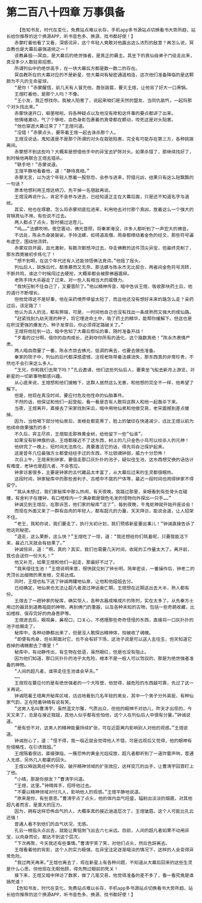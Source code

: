 # 第二百八十四章 万事俱备
        【告知书友，时代在变化，免费站点难以长存，手机app多书源站点切换看书大势所趋，站长给你推荐的这个换源APP，听书音色多、换源、找书都好使！】
       赤蒙盯着他看了又看，深感诧异，这个年轻人竟敢对他露出这么浓烈的敌意？再怎么说，冥血教也是大幕后最强道统之一！
       该教鼻祖——冥血，是大幕后的绝世强者，是真正的霸主。其坐下的真仙级弟子门徒走出来，真没多少人敢轻易招惹。
       所谓列仙中的绝世高手，在一块大幕后方都是数一数二的存在。
       冥血教所在的大幕对应的不是新星，但大幕间有秘密通道相连，这次他们准备降临的是这颗颇为不凡的生命星球。
       “是你！”赤蒙醒悟，前几天有人冒充他，嚣张跋扈，要灭王煊，让他背了好大一口黑锅。
       王煊盯着他，是那个人吗？不像。
       “王小友，我正想找你。我被人陷害了，说起来咱们是天然的盟友，当同仇敌忾，一起将那个对头找出来。”
       赤蒙快速开口，噼里啪啦，将各种疑点以及他没有掺和这件事的要点都讲了出来。
       他情绪激动，气了个够呛，血色身影包裹着的真骨都在颤动，咬死这是对头陷害。
       “他也穿透大幕过来了？”王煊问道。
       “没错！”赤蒙点头，要带着王煊一起去诛杀那个人。
       王煊没说话，鬼知道是不是那个所谓的对头在栽赃陷害，完全有可能存在第三方，各种挑拨离间。
       赤蒙想不到这些吗？大概率是想借他手中的异宝去铲除对头。如果杀错了，那继续找好了，到时候他再联合王煊去猎杀。
       “联手吧！”赤蒙说道。
       王煊平静地看着他，道：“静待真相。”
       赤蒙无言，以为这个年轻人憋着一股怒怨，会参与进来，狩猎元凶，结果只有这么轻飘飘的一句话？
       原本他想利用王煊这柄刀，先干掉一名宿敌再说。
       王煊没再说什么，肯定不会参与进去，已经知道正主在大幕后面，只是还不知道名字与道统。
       其实，他也在琢磨，怎么将赤蒙彻底拉进来，利用他去对付那个真凶，放着这么一个强大的背锅真仙不用，有些说不过去。
       两人都点了点头，暂时揭过这茬儿。
       “呜……”法螺吹响，夜空震动，佛光普照，将秦家淹没，许多人都听到了一声宏大的佛音。
       不远处，陈永杰身披袈裟，手持法螺，如得道高僧，周身都缭绕着金色的经文，那些符号遍布虚空，围绕他流转。
       赤蒙双目开阖，血光激射，有数次都想冲过去，夺走佛教的这件顶尖异宝，但最终克制了，那东西竟被初步炼化了！
       “想不到啊，在这个年代还有人还能领悟佛法真谛。”他摇了摇头。
       列仙后人，妖族后代，都羡慕而又无奈。那法螺与陈永杰无比契合，两者间金色符号流转，不断共鸣，谁这个时候闯过去硬抢，大概率都会被那佛器震碎。
       老陈手持大杀器走了过来，对一些人有相当大的威慑力。
       “我快压制不住自己了，又要晋阶了。”他以精神传音，暗中告诉王煊，吸收那块药土后，他的道行不断增长。
       但他觉得这不是好事，他在采药境界停留太短了，而且他还没有想好未来的路怎么走？采药过后，该定路了！
       他认为古人的法，都有弊端，可是，一时间他自己也没有找出一条成熟而又强大的成仙路。
       “赶紧找到九劫天莲的种子，将它埋进命土中，吸了药土的精华，能帮你缓解下。但这也是在积淀更强的爆发力，种子发芽后，你必须得定路破关了。”
       王煊将他拉到一边，暗中告知了大幕后祭坛的事，随时准备开战！
       “歹毒的过分啊，借你的血肉成长，还剥夺你所有的造化，这个路数真绝！”陈永杰表情严肃。
       两人暗自商量了一番，陈永杰敛去佛光，低调的离去，也要去做些准备。
       秦家的院子中，列仙的后代都深感遗憾，注视老陈带着法螺消失，那东西真的非常珍贵，不然也不会引来这么多人。
       “王兄，你和我们去聚下吗？”孔云邀请，他们这些列仙后人，要乘坐飞船去新月上游览，对新星的一切新事物都感兴趣。
       从心底来说，王煊想和他们接触下，这群人居然这么无害，和他想的完全不一样，他希望了解下。
       但是，他现在真没时间，要应付危及他性命的仙胎事件。
       不然的话，他保证和他们一起登船，看一看是否有人敢将这群人和他一起轰杀下来。
       当夜，王煊离开，直接去了宋家找到宋云，暗中用地仙泉和他做交易，老宋震撼到差点傻掉。
       因为，当他喝下部分地仙泉后，发根处都变黑了，脸上的皱纹在快速减少，远比王煊以前为他续命效果强烈的多！
       不久后，宾主尽欢，王煊取走那株黄金树，给他留下一些“仙液”。
       如果没有斩神旗的话，王煊都接近不了这东西，树上的几只金色小鸟可以绞杀人的元神！
       他研究了一晚上，短时间无法炼化，真要激活它的话，得先将自己保护起来。
       这是昔年几位最强方士都曾经经手过的东西，不比锁魂钟弱，威力十分恐怖！
       次日上午，王煊来到钟家，要借走那口灰扑扑的池子，疑似往生池，这东西想交换的话估计有难度，老钟也是超凡者，不会答应。
       钟家访客很多，主要是钟家的古代藏品太丰富了，从大幕后过来的生灵都很眼热。
       这段时间，钟家秘库中的那些舍利子、古棺中不腐的尸体等，最近一段时间也闹得钟家不得安宁。
       “我从未想过，我们家秘库中那么热闹，有天夜晚，我路过那里，亲眼看到有些骨头在碰撞，有舍利子在撞钟，有口棺椁内一个满身都是银色毛发的怪物向外探出一只手……”
       钟诚见到王煊后，在那诉苦，他们家的秘库“活了”，每到夜晚，牛鬼蛇神就开始开座谈会！
       而现在外面又来了一群有血肉的年轻人，都有超凡的力量，天天拜访，能说会道，让人招架不住。
       “老王，我和你说，我们要走了，执行太初计划，我们预感新星要出事儿！”钟诚直接告诉了他这则秘密。
       “退走，这么果断，这么快？”王煊吃了一惊，道：“我还想给你们筑基呢，只要我能活下来，最近几天就会有结果了。”
       钟诚惊异，道：“啊，真的？其实，我们也需要几天时间，收尾的工作量太大了。离开前，我也会送你一份大礼！”
       他又补充，如果王煊和他们一起走，那最好不过了。
       “我来借往生池！”王煊说明来意，很快就见到了钟长明，简单密谈，一番操作后，钟老二的秃顶长出细微的黑发根，交易达成。
       同时，王煊也私下送了钟诚两罐地仙泉，让他和他姐姐去分。
       已经确定，地仙泉也无法让超凡者渡过神话衰亡期，王煊想在近期送出去大半，熟人都有份。
       王煊去了一趟钟家的秘库，确实惊人，各种古器成堆成片的陈列，实在太多了。从先秦方士用过的器具到道教祖庭的神物，再到佛门的重器，以及各种未知的古物，包括一些奇葩收藏，比如棺椁、保存完好的肉身菩萨等。
       王煊进去后，眼观鼻，鼻观口，口关心，不搭理那些奇奇怪怪的东西，直接将一口灰扑扑的池子给搬走了。
       秘库中，各种动静都出来了，但是没人敢探出精神体，怕被收了魂魄。
       “即便有肉身，但长期面对它，也不会有好下场，这池子说是可以送人去往生，但天知道它吞掉的魂魄都去了哪里！”
       秘库中，有动静传出，有生物在低语，虽然眼红，但是也没有阻止。
       因为他们知道，那口灰扑扑的池子太危险，根本不是一般人可以驾驭的，那是为绝世强者准备的神物。
       “人间的超凡者，谁带走往生池谁会早夭。”
       ……
       王煊现在要应付的是有绝世强者的一个大阵营，他觉得，越危险的东西越可靠，先过了这一关再说。
       钟诚陪着王煊离开秘库区域，远远地看到几名年轻的男女，其中一个男子分外英挺，有种仙家气韵，正在陪着钟晴有说有笑。
       “这男人名叫曹清宇，虽然温文尔雅，气质出众，但他的眼神不对劲儿，昨天才出现的，今天又来了，总是在接近我姐，其他人似乎都有些怕他，这个人在列仙后人中很有分量。”钟诚说道。
       “是有些不对，这男人的精神能量持续扩张，可在近距离内影响别人对他的观感。”王煊说道。
       钟诚担心了，道：“怪不得，我一临近就会觉得他人不错，可是远观后又觉得，他的眼神有些侵略性，在引诱我姐。”
       王煊隔着很远，直接弹指，一簇恐怖的黄金光焰绽放，超凡者都听到了一道炸雷声响，普通人无感，另外几人都霍的回头。
       王煊以释迦真经中的手段，破开精神领域的扩张效应，这样突兀的出手，让曹清宇回首盯上了他。
       “小晴，那是你朋友？”曹清宇问道。
       “王煊，这里。”钟晴挥手，招呼他过去。
       “不要以精神领域对付凡人，影响他人的观感。”王煊平静地说道。
       “原来是你，有些意思。”曹清宇点了点头，他的体内血气旺盛，辐射出淡淡的烟霞，对其他超凡者而言，是莫大的压力。
       因为，拥有这样恐怖血气的人，大概率真的接近逍遥层次了。王煊皱眉，这个人可能比孔云还强！
       普通人看不到他们的血气状况，无感。
       孔云一根指头点出去，就能让黄铭倒飞出去六七米远。目前，人间的超凡者如果不动用异宝，以肉身而论，都达不到这个层次。
       “下次再聚，今天我还有些事情。”曹清宇笑了笑，对他们点头，然后告辞离去。
       王煊看着他的背影，这个人的实力极强，在异宝注定逐渐暗淡的情况下，这样的人会变得异常危险。
       “我过两天再来。”王煊也离去了，现在新星上有各种问题，不知道从大幕后回来的这些生灵是什么心思。但他现在无暇他顾，得先熬过眼前的死关！
       接下来，王煊又暗中拜访了数家，做了几笔交易，他觉得准备的差不多了，看一看究竟是谁搞死谁！
       【告知书友，时代在变化，免费站点难以长存，手机app多书源站点切换看书大势所趋，站长给你推荐的这个换源APP，听书音色多、换源、找书都好使！】